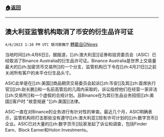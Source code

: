 ###  [:house:返回](README.md)
---


## 澳大利亚监管机构取消了币安的衍生品许可证
`4/6/2023 1:10 PM UTC 银河歌舞厅` [轉載自GNews](https://gnews.org/articles/1076072)

当地时间[[zh:4月6日]]，据报道，[[zh:澳大利亚]]证券和投资委员会（ASIC）已经取消了Binance Australia的衍生品许可证。Binance Australia是世界上交易量最大的[[zh:加密货币交易所]]的一个分支，监管机构已下令在[[zh:4月21日]]之前关闭所有客户的未平仓衍生品头寸。

ASIC此举是在[[zh:美国]]商品期货交易委员会起诉[[zh:币安]]及其[[zh:首席执行官]][[zh:赵长鹏]]和一名前高管后的几周内采取的，诉讼指控他们在经营一家非法[[zh:交易所]]和一个虚假的合规计划。且Binance在为其衍生品业务招揽[[zh:美国]]客户时 "故意规避 "[[zh:美国]]法律。

ASIC一直在对Binance的业务进行有针对性的审查。最近几个月，ASIC明确表示，监管机构将打击那些没有遵守[[zh:澳大利亚]]现有许可计划的[[zh:数字货币]]企业。ASIC已对大量的[[zh:数字货币]]玩家发起了诉讼和调查，包括Finder Earn、Block Earner和Holon Investments。
